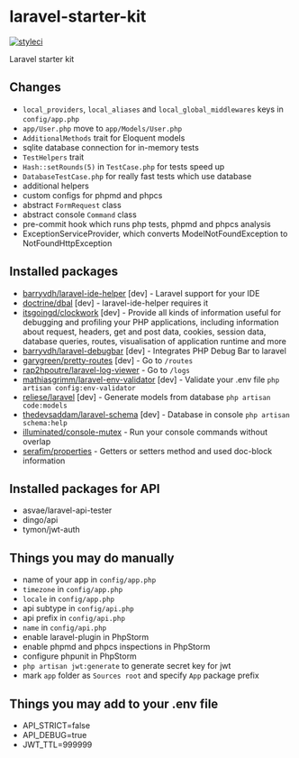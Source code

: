 # laravel-starter-kit
[![styleci](https://styleci.io/repos/67811396/shield)](https://styleci.io/repos/67811396)

Laravel starter kit

## Changes
- `local_providers`, `local_aliases` and `local_global_middlewares` keys in
`config/app.php`
- `app/User.php` move to `app/Models/User.php`
- `AdditionalMethods` trait for Eloquent models
- sqlite database connection for in-memory tests
- `TestHelpers` trait
- `Hash::setRounds(5)` in `TestCase.php` for tests speed up
- `DatabaseTestCase.php` for really fast tests which use database
- additional helpers
- custom configs for phpmd and phpcs
- abstract `FormRequest` class
- abstract console `Command` class
- pre-commit hook which runs php tests, phpmd and phpcs analysis
- ExceptionServiceProvider, which converts ModelNotFoundException to NotFoundHttpException

## Installed packages
- [barryvdh/laravel-ide-helper](https://github.com/barryvdh/laravel-ide-helper) [dev] - Laravel support for your IDE
- [doctrine/dbal](https://github.com/doctrine/dbal) [dev] - laravel-ide-helper requires it
- [itsgoingd/clockwork](https://github.com/itsgoingd/clockwork) [dev] - Provide all kinds of information useful for debugging and profiling your PHP applications, including information about request, headers, get and post data, cookies, session data, database queries, routes, visualisation of application runtime and more
- [barryvdh/laravel-debugbar](https://github.com/barryvdh/laravel-debugbar) [dev] - Integrates PHP Debug Bar to laravel
- [garygreen/pretty-routes](https://github.com/garygreen/pretty-routes) [dev] - Go to `/routes`
- [rap2hpoutre/laravel-log-viewer](https://github.com/rap2hpoutre/laravel-log-viewer) - Go to `/logs`
- [mathiasgrimm/laravel-env-validator](https://github.com/mathiasgrimm/laravel-env-validator) [dev] - Validate your .env file `php artisan config:env-validator`
- [reliese/laravel](https://github.com/reliese/laravel) [dev] - Generate models from database `php artisan code:models`
- [thedevsaddam/laravel-schema](https://github.com/thedevsaddam/laravel-schema) [dev] - Database in console `php artisan schema:help`
- [illuminated/console-mutex](https://github.com/dmitry-ivanov/laravel-console-mutex) - Run your console commands without overlap
- [serafim/properties](https://github.com/SerafimArts/Properties) -  Getters or setters method and used doc-block information

## Installed packages for API
- asvae/laravel-api-tester
- dingo/api
- tymon/jwt-auth

## Things you may do manually
- name of your app in `config/app.php`
- `timezone` in `config/app.php`
- `locale` in `config/app.php`
- api subtype in `config/api.php`
- api prefix in `config/api.php`
- `name` in `config/api.php`
- enable laravel-plugin in PhpStorm
- enable phpmd and phpcs inspections in PhpStorm
- configure phpunit in PhpStorm
- `php artisan jwt:generate` to generate secret key for jwt
- mark `app` folder as `Sources root` and specify `App` package prefix

## Things you may add to your .env file
- API_STRICT=false
- API_DEBUG=true
- JWT_TTL=999999
